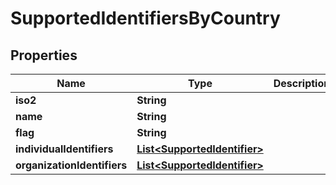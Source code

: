 

# SupportedIdentifiersByCountry


## Properties

Name | Type | Description | Notes
------------ | ------------- | ------------- | -------------
**iso2** | **String** |  |  [optional]
**name** | **String** |  |  [optional]
**flag** | **String** |  |  [optional]
**individualIdentifiers** | [**List&lt;SupportedIdentifier&gt;**](SupportedIdentifier.md) |  |  [optional]
**organizationIdentifiers** | [**List&lt;SupportedIdentifier&gt;**](SupportedIdentifier.md) |  |  [optional]



